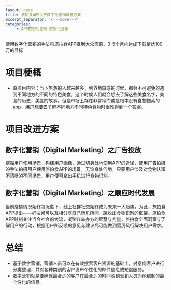```yaml
---
layout: page
title: 旅拍食APP关于数字化营销改进方案
excerpt_separator: "<!--more-->"
categories:
     - APP数字化营销 数字化营销
---
```


<!--more-->

使用数字化营销的手法将旅拍食APP推到大众面前，3-5个月内达成下载量达100万的目标

# 项目梗概
* 原项目内容：当下旅游的人越来越多，到外地旅游的时候，都会不可避免的遇到不同地方的不同的特色美食，这个时候人们就会想去了解这些美食名字，美食的历史，美食的故事。但是市场上存在非常冷门或是根本没有食物搜索的app，用户想要去了解不同地方不同特色食物时很难得到一个答案。

# 项目改进方案

## 数字化营销（Digital Marketing）之广告投放
挖掘用户使用场景，构建用户画像，通过切身处地使用APP的途径，使用广告拍摄的手法拍摄用户使用旅拍食APP的场景。无论身处何地，只要用户涉及对食物认知不清晰的不同场景，用户便可拿出手机进行食物识别。

## 数字化营销（Digital Marketing）之顺应时代发展
当前疫情情况始终每况愈下，线上社群社交始终成为未来一大趋势，为此，旅拍食APP提出——好友间可以互相分享自己所见所闻，跳脱出食物识别的框架。旅拍食APP时刻关注当今社会的大流，凝聚各举办方的智慧与力量，旅拍食全面洞察与了解用户的行动，根据用户所反馈的意见与建议尽可能做到雷厉风行解决用户需求。

# 总结
* 基于数字营销，营销人员可以在有效搜索客户资源的基础上，对意向客户进行分类整理，并对各种类别的客户发布个性化的邮件信息或短信服务。
* 数字营销就是要确保最合适的客户在最合适的时间收到营销人员为他编制的最个性化的信息。


